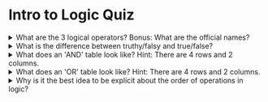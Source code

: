# Intro to Logic Quiz

<details>
  <summary>What are the 3 logical operators?  Bonus:  What are the official names?</summary>

1. And (Conjunction)
2. Or (Disjunction)
3. Not (Negation)

</details>

<details>
  <summary>What is the difference between truthy/falsy and true/false?</summary>

Truthy and falsy are values where a conversion to a bool would result in true/false respectively. It differs depending
on the language.

</details>

<details>
  <summary>What does an 'AND' table look like?  Hint:  There are 4 rows and 2 columns.</summary>

| A   | B   | A AND B |
| --- | --- | ------- |
| 1   | 1   | 1       |
| 1   | 0   | 0       |
| 0   | 1   | 0       |
| 0   | 0   | 0       |

</details>

<details>
  <summary>What does an 'OR' table look like?  Hint:  There are 4 rows and 2 columns.</summary>

| A   | B   | A OR B |
| --- | --- | ------ |
| 1   | 1   | 1      |
| 1   | 0   | 1      |
| 0   | 1   | 1      |
| 0   | 0   | 0      |

</details>

<details>
  <summary>Why is it the best idea to be explicit about the order of operations in logic?</summary>

Because not all languages are created equal. Some languages will evaluate expressions left to right while others will
evaluate based on an operator priority system.

</details>
